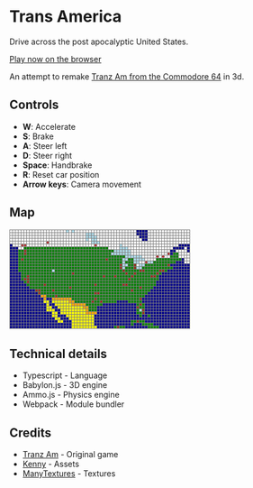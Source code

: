 # Trans America

Drive across the post apocalyptic United States.

[Play now on the browser](http://hatebit.github.io/transam/)

An attempt to remake [Tranz Am from the Commodore 64](https://en.wikipedia.org/wiki/Tranz_Am) in 3d.

## Controls

- **W**: Accelerate
- **S**: Brake
- **A**: Steer left
- **D**: Steer right
- **Space**: Handbrake
- **R**: Reset car position
- **Arrow keys**: Camera movement

## Map

![map.png](map.png)

## Technical details

* Typescript - Language
* Babylon.js - 3D engine
* Ammo.js - Physics engine
* Webpack - Module bundler

## Credits

- [Tranz Am](https://en.wikipedia.org/wiki/Tranz_Am) - Original game
- [Kenny](https://kenney.nl/) - Assets
- [ManyTextures](https://manytextures.com/) - Textures